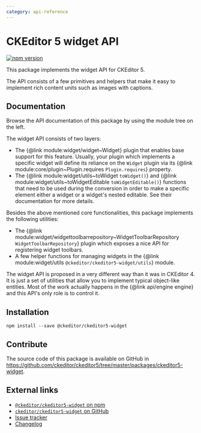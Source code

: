 ```yaml
---
category: api-reference
---
```


# CKEditor 5 widget API

[![npm version](https://badge.fury.io/js/%40ckeditor%2Fckeditor5-widget.svg)](https://www.npmjs.com/package/@ckeditor/ckeditor5-widget)

This package implements the widget API for CKEditor 5.

The API consists of a few primitives and helpers that make it easy to implement rich content units such as images with captions.

## Documentation

Browse the API documentation of this package by using the module tree on the left.

The widget API consists of two layers:

* The {@link module:widget/widget~Widget} plugin that enables base support for this feature. Usually, your plugin which implements a specific widget will define its reliance on the `Widget` plugin via its {@link module:core/plugin~Plugin.requires `Plugin.requires`} property.
* The {@link module:widget/utils~toWidget `toWidget()`} and {@link module:widget/utils~toWidgetEditable `toWidgetEditable()`} functions that need to be used during the conversion in order to make a specific element either a widget or a widget's nested editable. See their documentation for more details.

Besides the above mentioned core functionalities, this package implements the following utilities:

* The {@link module:widget/widgettoolbarrepository~WidgetToolbarRepository `WidgetToolbarRepository`} plugin which exposes a nice API for registering widget toolbars.
* A few helper functions for managing widgets in the {@link module:widget/utils `@ckeditor/ckeditor5-widget/utils`} module.

<info-box>
	The widget API is proposed in a very different way than it was in CKEditor 4. It is just a set of utilities that allow you to implement typical object-like entities. Most of the work actually happens in the {@link api/engine engine} and this API's only role is to control it.
</info-box>

## Installation

```nohighlight
npm install --save @ckeditor/ckeditor5-widget
```

## Contribute

The source code of this package is available on GitHub in https://github.com/ckeditor/ckeditor5/tree/master/packages/ckeditor5-widget.

## External links

* [`@ckeditor/ckeditor5-widget` on npm](https://www.npmjs.com/package/@ckeditor/ckeditor5-widget)
* [`ckeditor/ckeditor5-widget` on GitHub](https://github.com/ckeditor/ckeditor5/tree/master/packages/ckeditor5-widget)
* [Issue tracker](https://github.com/ckeditor/ckeditor5/issues)
* [Changelog](https://github.com/ckeditor/ckeditor5/blob/master/CHANGELOG.md)
